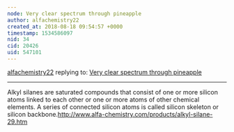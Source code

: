 ```yaml
---
node: Very clear spectrum through pineapple
author: alfachemistry22
created_at: 2018-08-18 09:54:57 +0000
timestamp: 1534586097
nid: 34
cid: 20426
uid: 547101
---
```




[alfachemistry22](../profile/alfachemistry22) replying to: [Very clear spectrum through pineapple](../notes/warren/12-24-2010/very-clear-spectrum-through-pineapple)

----
Alkyl silanes are saturated compounds that consist of one or more silicon atoms linked to each other or one or more atoms of other chemical elements. A series of connected silicon atoms is called silicon skeleton or silicon backbone.http://www.alfa-chemistry.com/products/alkyl-silane-29.htm

